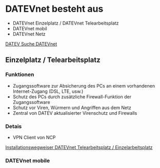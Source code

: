 # DATEVnet besteht aus

- DATEVnet Einzelplatz / DATEVnet Telearbeitsplatz
- DATEVnet mobil
- DATEVnet Netz


[DATEV Suche DATEVnet](https://www.datev.de/web/de/suche/?query=datevnet)


## Einzelplatz / Telearbeitsplatz

### Funktionen

- Zugangssoftware zur Absicherung des PCs an einem vorhandenen Internet-Zugang (DSL, LTE, usw.)
- Schutz des PCs durch zusätzliche Firewall-Funktion der Zugangssoftware
- Schutz vor Viren, Würmern und Angriffen aus dem Netz
- Zentral von DATEV aktualisierter Virenschutz und Firewalls

### Detais

- VPN Client von NCP

[Installationswegweiser DATEVnet Telearbeitsplatz / Einzelarbeitsplatz](https://apps.datev.de/help-center/documents/0904062)


### DATEVnet mobile

